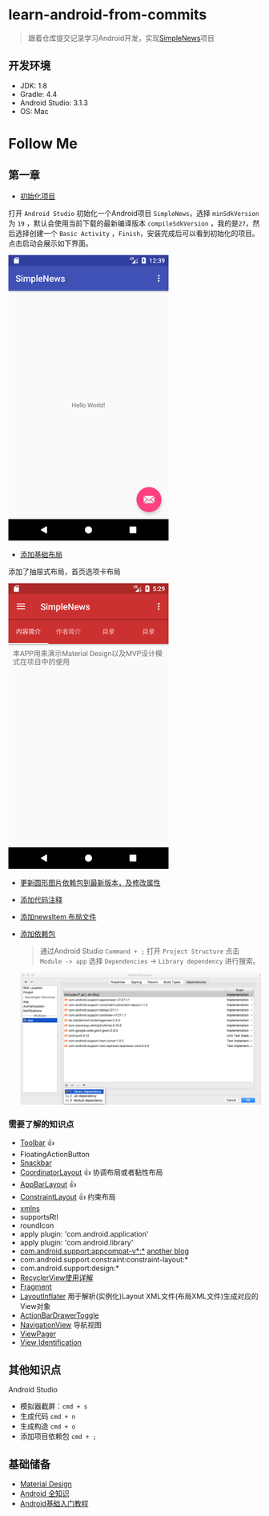 # learn-android-from-commits

> 跟着仓库提交记录学习Android开发，实现[SimpleNews](https://github.com/Gnotes/SimpleNews)项目

## 开发环境

- JDK: 1.8
- Gradle: 4.4
- Android Studio: 3.1.3
- OS: Mac

# Follow Me

## 第一章

- [初始化项目](https://github.com/Gnotes/learn-android-from-commits/commit/a450ed0f47babdf3fd8468b4f0a3c4d153439491)

打开 `Android Studio` 初始化一个Android项目 `SimpleNews`，选择 `minSdkVersion` 为 `19` ，默认会使用当前下载的最新编译版本 `compileSdkVersion` ，我的是`27`，然后选择创建一个 `Basic Activity` ，`Finish`，安装完成后可以看到初始化的项目。点击启动会展示如下界面。  

  <img src="./screenshot/1.png" width="320"/>

- [添加基础布局](https://github.com/Gnotes/learn-android-from-commits/commit/24110f1c05a3581f3dc3f69a4fb2ce5754a395a8)

添加了抽屉式布局，首页选项卡布局  

  <img src="./screenshot/2.png" width="320">

- [更新圆形图片依赖包到最新版本，及修改属性](https://github.com/Gnotes/learn-android-from-commits/commit/974ecddd3a954c216dbf00afd4fa41bb171480d8)

- [添加代码注释](https://github.com/Gnotes/learn-android-from-commits/commit/90ead5a6c5dfcf0d60124e9636a858489532fed6)
- [添加newsItem 布局文件](https://github.com/Gnotes/learn-android-from-commits/commit/2773ef492faa27ade1ccc5da330c6d673cb0559a)
- [添加依赖包](https://github.com/Gnotes/learn-android-from-commits/commit/a9d7edb6d1ba36562893f3eae4c32665a82c6859)  
  > 通过Android Studio `Command + ;` 打开 `Project Structure` 点击 `Module -> app` 选择 `Dependencies` -> `Library dependency` 进行搜索。  

  <img src="./screenshot/3.png" width="600">

### 需要了解的知识点

- [Toolbar](https://www.jianshu.com/p/e9130d31ee1f) 👍
- FloatingActionButton
- [Snackbar](http://wiki.jikexueyuan.com/project/material-design/components/snackbars-and-toasts.html)
- [CoordinatorLayout](https://blog.csdn.net/jxf_access/article/details/79564669) 👍 协调布局或者黏性布局
- [AppBarLayout](https://blog.csdn.net/jxf_access/article/details/79564669) 👍
- [ConstraintLayout](https://blog.csdn.net/lmj623565791/article/details/78011599?utm_source=tuicool&utm_medium=referral) 👍 约束布局
- [xmlns](https://github.com/Gnotes/Android/blob/master/UI%E5%B8%83%E5%B1%80/xmlns.md)
- supportsRtl
- roundIcon
- apply plugin: 'com.android.application'
- apply plugin: 'com.android.library'
- [com.android.support:appcompat-v*:*](https://blog.csdn.net/u010015108/article/details/52459890) [another blog](https://www.jb51.net/article/65520.htm)
- com.android.support.constraint:constraint-layout:*
- com.android.support:design:*
- [RecyclerView使用详解](https://blog.csdn.net/yuminfeng728/article/details/52020708)
- [Fragment](https://github.com/Gnotes/Android/tree/master/Fragment)
- [LayoutInflater](http://www.runoob.com/w3cnote/android-tutorial-layoutinflater.html) 用于解析(实例化)Layout XML文件(布局XML文件)生成对应的 View对象
- [ActionBarDrawerToggle](https://blog.csdn.net/chaoshenzhaoxichao/article/details/79007918)
- [NavigationView](https://blog.csdn.net/hj2drf/article/details/77017284) 导航视图
- [ViewPager](http://www.runoob.com/w3cnote/android-tutorial-viewpager.html)
- [View Identification](https://github.com/Gnotes/Android/tree/master/UI%E5%B8%83%E5%B1%80#view-identification)

## 其他知识点

Android Studio

- 模拟器截屏：`cmd + s`
- 生成代码 `cmd + n`
- 生成构造 `cmd + o`
- 添加项目依赖包 `cmd + ;`

## 基础储备

- [Material Design](http://wiki.jikexueyuan.com/project/material-design/)
- [Android 全知识](http://wiki.jikexueyuan.com/list/android/)
- [Android基础入门教程](http://www.runoob.com/w3cnote/android-tutorial-intro.html)
